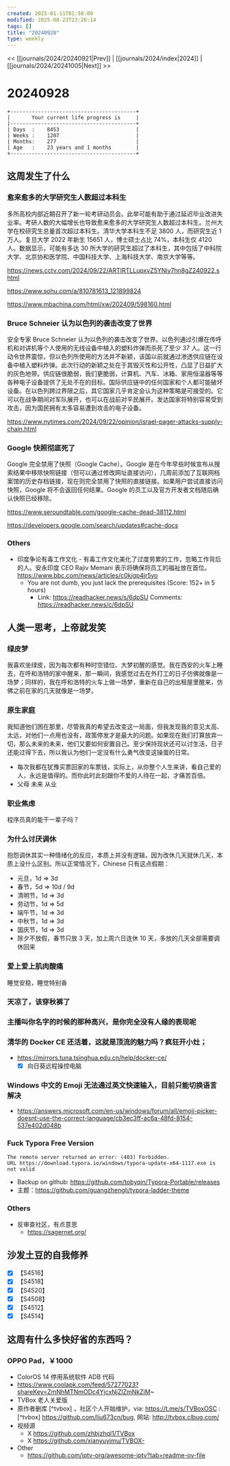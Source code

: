 ```yaml
---
created: 2025-01-11T01:58:09
modified: 2025-08-23T23:26:14
tags: []
title: "20240928"
type: weekly
---
```


<< [[journals/2024/20240921|Prev]] | [[journals/2024/index|2024]] | [[journals/2024/20241005|Next]] >>

# 20240928

```shell
+-----------------------------------------+
|       Your current life progress is     |
|-----------------------------------------+
| Days  :    8453                         |
| Weeks :    1207                         |
| Months:    277                          |
| Age   :    23 years and 1 months        |
+-----------------------------------------+
```

## 这周发生了什么

### 愈来愈多的大学研究生人数超过本科生

多所高校内部近期召开了新一轮考研动员会。此举可能有助于通过延迟毕业改进失业率。考研人数的大幅增长也导致愈来愈多的大学研究生人数超过本科生。兰州大学在校研究生总量首次超过本科生。清华大学本科生不足 3800 人，而研究生近 1 万人。复旦大学 2022 年新生 15651 人，博士硕士占比 74%，本科生仅 4120 人。数据显示，可能有多达 30 所大学的研究生超过了本科生，其中包括了中科院大学、北京协和医学院、中国科技大学、上海科技大学、南京大学等等。

https://news.cctv.com/2024/09/22/ARTIRTLLupxvZ5YNiy7hn8gZ240922.shtml

https://www.sohu.com/a/810781613_121899824

https://www.mbachina.com/html/xw/202409/598160.html

### Bruce Schneier 认为以色列的袭击改变了世界

安全专家 Bruce Schneier 认为以色列的袭击改变了世界。以色列通过引爆在传呼机和对讲机等个人使用的无线设备中植入的塑料炸弹而杀死了至少 37 人。这一行动令世界震惊，但以色列所使用的方法并不新颖，该国以前就通过渗透供应链在设备中植入塑料炸弹。此次行动的新颖之处在于其毁灭性和公开性，凸显了日益扩大的灰色地带。供应链很脆弱，我们更脆弱，计算机、汽车、冰箱、家用恒温器等等各种电子设备提供了无处不在的目标。国际供应链中的任何国家和个人都可能破坏设备。在以色列跨过界限之后，其它国家几乎肯定会认为这种策略是可接受的。它可以在战争期间对军队展开，也可以在战前对平民展开。发达国家将特别容易受到攻击，因为国民拥有太多容易遭到攻击的电子设备。

https://www.nytimes.com/2024/09/22/opinion/israel-pager-attacks-supply-chain.html

### Google 快照彻底死了

Google 完全禁用了快照（Google Cache）。Google 是在今年早些时候宣布从搜索结果中移除快照链接（但可以通过修改网址直接访问），几周前添加了互联网档案馆的历史存档链接，现在则完全禁用了快照的直接链接。如果用户尝试直接访问快照，Google 将不会返回任何结果。Google 的员工以及官方开发者文档随后确认快照已经移除。

https://www.seroundtable.com/google-cache-dead-38112.html

https://developers.google.com/search/updates#cache-docs

### Others

- 印度争论有毒工作文化
      - 有毒工作文化美化了过度劳累的工作，忽略工作背后的人。安永印度 CEO Rajiv Memani 表示将确保将员工的福祉放在首位。
      https://www.bbc.com/news/articles/c0kjgp4jr5yo
  - You are not dumb, you just lack the prerequisites (Score: 152+ in 5 hours)
    - Link: https://readhacker.news/s/6dpSU
      Comments: https://readhacker.news/c/6dpSU

## 人类一思考，上帝就发笑

### 绿皮梦

我喜欢坐绿皮，因为每次都有种时空错位、大梦初醒的感觉。我在西安的火车上睡去，在呼和浩特的家中醒来，那一瞬间，我感觉过去在外打工的日子仿佛就像是一场梦；同样的，我在呼和浩特的火车上做一场梦，重新在自己的出租屋里醒来，仿佛之前在家的几天就像是一场梦。

### 原生家庭

我知道他们困在那里，尽管我真的希望去改变这一局面，但我发现我的意见太高、太远，对他们一点用也没有，政策停发才是最大的问题。如果现在我们打算放弃一切，那么未来的未来，他们又要如何安置自己。至少保持现状还可以讨生活，日子还能过得下去，所以我认为他们一定没有什么勇气改变这操蛋的日常。

- 每次我都在犹豫买票回家的车票钱，实际上，从你整个人生来讲，看自己爱的人，永远是值得的。而你此时此刻跟你不爱的人待在一起，才痛苦百倍。
- 父母 未来 从业

### 职业焦虑

程序员真的能干一辈子吗？

### 为什么讨厌调休

抱怨调休其实一种情绪化的反应，本质上并没有逻辑，因为改休几天就休几天，本质上没什么区别。所以正常情况下，Chinese 只有这点假期：

- 元旦，1d => 3d
- 春节，5d => 10d / 9d
- 清明节，1d => 3d
- 劳动节，1d => 5d
- 端午节，1d => 3d
- 中秋节，1d => 3d
- 国庆节，1d => 3d
- 除夕不放假，春节只放 3 天，加上周六日连休 10 天，多放的几天全部需要调休回来

### 爱上爱上肌肉酸痛

睡觉安稳，睡觉特别香

### 天凉了，该穿秋裤了

### 主播叫你名字的时候的那种高兴，是你完全没有人缘的表现呢

### 清华的 Docker CE 还活着，这就是顶流的魅力吗？疯狂开小灶；

- https://mirrors.tuna.tsinghua.edu.cn/help/docker-ce/
  - [x] 向日葵远程操控电脑

### Windows 中文的 Emoji 无法通过英文快速输入，目前只能切换语言解决

- https://answers.microsoft.com/en-us/windows/forum/all/emoji-picker-doesnt-use-the-correct-language/cb3ec3ff-ac6a-48fd-8154-537e402d048b

### Fuck Typora Free Version

```shell
The remote server returned an error: (403) Forbidden.
URL https://download.typora.io/windows/typora-update-x64-1117.exe is not valid
```

- Backup on github: https://github.com/tobyqin/Typora-Portable/releases
- 主题：https://github.com/guangzhengli/typora-ladder-theme

### Others

- 反审查社区，有点意思
    - https://sagernet.org/

## 沙发土豆的自我修养

  - [x] 【S4516】
  - [x] 【S4518】
  - [x] 【S4520】
  - [x] 【S4508】
  - [x] 【S4512】
  - [x] 【S4514】

## 这周有什么多快好省的东西吗？

### OPPO Pad，￥1000

- ColorOS 14 停用系统软件 ADB 代码
- https://www.coolapk.com/feed/57277023?shareKey=ZmNhMTNmODc4YjcxNjZlZmNkZjM~
- TVBox 老人关爱版
- 原作者删库 [^tvbox] ，社区个人开始维护，via: https://t.me/s/TVBoxOSC
    :[^tvbox] https://github.com/liu673cn/bug, 网站: http://tvbox.clbug.com/
- 视频源
    - X https://github.com/zhbjzhql1/TVBox
    - X https://github.com/xianyuyimu/TVBOX-
- Other
    - https://github.com/iptv-org/awesome-iptv?tab=readme-ov-file
